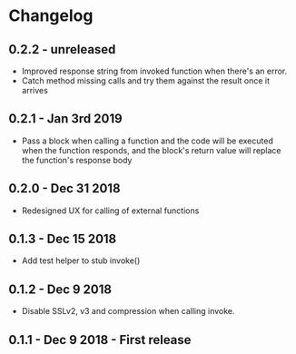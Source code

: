 # Changelog

## 0.2.2 - unreleased
- Improved response string from invoked function when there's an error.
- Catch method missing calls and try them against the result once it arrives

## 0.2.1 - Jan 3rd 2019
- Pass a block when calling a function and the code will be executed when the function responds, and the block's return value will replace the function's response body

## 0.2.0 - Dec 31 2018
- Redesigned UX for calling of external functions

## 0.1.3 - Dec 15 2018
- Add test helper to stub invoke()

## 0.1.2 - Dec 9 2018
- Disable SSLv2, v3 and compression when calling invoke.

## 0.1.1 - Dec 9 2018 - First release
